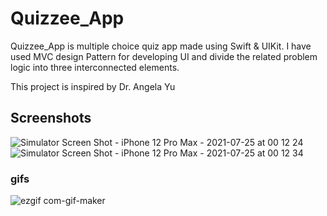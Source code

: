 # Quizzee_App
 Quizzee_App is multiple choice quiz app made using Swift & UIKit. 
 I have used MVC design Pattern for developing UI and divide the related problem logic into three interconnected elements.
 
 This project is inspired by Dr. Angela Yu
 
 ## Screenshots

![Simulator Screen Shot - iPhone 12 Pro Max - 2021-07-25 at 00 12 24](https://user-images.githubusercontent.com/83110256/126878491-dd53deb0-d94c-416d-8384-4be45375dd2d.png)
![Simulator Screen Shot - iPhone 12 Pro Max - 2021-07-25 at 00 12 34](https://user-images.githubusercontent.com/83110256/126878494-625cb47a-6b04-4d39-988e-35f37a5208e3.png)


### gifs
![ezgif com-gif-maker](https://user-images.githubusercontent.com/83110256/126824471-428b112b-8755-4fdd-bdfd-10dbfd516fd5.gif)

